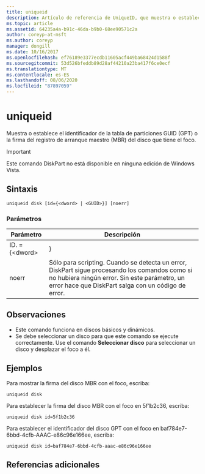```yaml
---
title: uniqueid
description: Artículo de referencia de UniqueID, que muestra o establece el identificador de la tabla de particiones GUID (GPT) o la firma del registro de arranque maestro (MBR) del disco que tiene el foco.
ms.topic: article
ms.assetid: 64235a4a-b91c-46da-b9b0-68ee90571c2a
author: coreyp-at-msft
ms.author: coreyp
manager: dongill
ms.date: 10/16/2017
ms.openlocfilehash: ef76189e3377ecdb11605acf449ba68424d1588f
ms.sourcegitcommit: 53d526bfeddb89d28af44210a23ba417f6ce0ecf
ms.translationtype: MT
ms.contentlocale: es-ES
ms.lasthandoff: 08/06/2020
ms.locfileid: "87897059"
---
```

# <a name="uniqueid"></a>uniqueid

Muestra o establece el identificador de la tabla de particiones GUID (GPT) o la firma del registro de arranque maestro (MBR) del disco que tiene el foco.

> [!IMPORTANT]
> Este comando DiskPart no está disponible en ninguna edición de Windows Vista.

## <a name="syntax"></a>Sintaxis

```
uniqueid disk [id={<dword> | <GUID>}] [noerr]
```

### <a name="parameters"></a>Parámetros

|  Parámetro   |                                                                                             Descripción                                                                                              |
|--------------|------------------------------------------------------------------------------------------------------------------------------------------------------------------------------------------------------|
| ID. = {\<dword> |                                                                                               <GUID>}                                                                                                |
|    noerr     | Sólo para scripting. Cuando se detecta un error, DiskPart sigue procesando los comandos como si no hubiera ningún error. Sin este parámetro, un error hace que DiskPart salga con un código de error. |

## <a name="remarks"></a>Observaciones

-   Este comando funciona en discos básicos y dinámicos.
-   Se debe seleccionar un disco para que este comando se ejecute correctamente. Use el comando **Seleccionar disco** para seleccionar un disco y desplazar el foco a él.

## <a name="examples"></a>Ejemplos

Para mostrar la firma del disco MBR con el foco, escriba:
```
uniqueid disk
```
Para establecer la firma del disco MBR con el foco en 5f1b2c36, escriba:
```
uniqueid disk id=5f1b2c36
```
Para establecer el identificador del disco GPT con el foco en baf784e7-6bbd-4cfb-AAAC-e86c96e166ee, escriba:
```
uniqueid disk id=baf784e7-6bbd-4cfb-aaac-e86c96e166ee
```

## <a name="additional-references"></a>Referencias adicionales

